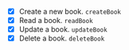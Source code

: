 - [x] Create a new book. `createBook`
- [x] Read a book. `readBook`
- [x] Update a book. `updateBook`
- [x] Delete a book. `deleteBook`
